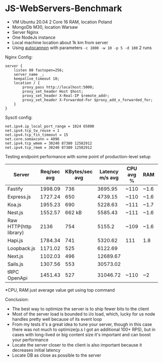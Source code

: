 # JS-WebServers-Benchmark
* VM Ubuntu 20.04 2 Core 16 RAM, location Poland
* MongoDb M30, location Warsaw
* Server Nginx
* One NodeJs instance
* Local machine location about 1k km from server
* Using [autocannon](https://github.com/mcollina/autocannon/tree/master) with parameters `-c 1000 -w 10 -p 5 -d 180` 2 runs
  
Nginx Config:
```
server {
    listen 80 fastopen=256;
    server_name _;
    keepalive_timeout 10;
    location / {
        proxy_pass http://localhost:5000;
        proxy_set_header Host $host;
        proxy_set_header X-Real-IP $remote_addr;
        proxy_set_header X-Forwarded-For $proxy_add_x_forwarded_for;
    }
}
```
Sysctl config:
```
net.ipv4.ip_local_port_range = 1024 65000
net.ipv4.tcp_tw_reuse = 1
net.ipv4.tcp_fin_timeout = 15
net.core.somaxconn = 4096
net.ipv4.tcp_wmem = 30240 87380 12582912
net.ipv4.tcp_rmem = 30240 87380 12582912
```

Testing endpoint performance with some point of production-level setup

| Server  | Req/sec avg | KBytes/sec avg | Latency m/s avg | CPU avg % | RAM | Timeouts |
| ------------- | ------------- | ------------- | ------------- | ------------- | ------------- | ------------- |
| Fastify | 1998.09 | 736 | 3695.95 | ~110 | ~1.6 | 19k |
| Express.js  | 1727.24 | 650 | 4739.15 | ~110 | ~1.6 | 11k |
| Koa.js  | 1955.23 | 690 | 5228.63 | ~111 | ~1.7  | 4k |
| Nest.js  | 1552.57 | 662 kB | 5585.43 | ~111 | ~1.6 | 4k |
| Raw HTTP(http library)  | 2136 | 754 | 5155.2 | ~109 | ~1.6  | 3k |
| Hapi.js  | 1784.34 | 741 | 5320.62 | 111 | 1.8 | 4k |
| Loopback.js | 1171.02 | 525 | 6122.69 | | | 5k |
| Next.js | 1102.03 | 496 | 12689.67 |  |  | 2k | 
| Sails.js | 1307.56 | 553 | 30573.02 | | | 5k |
| tRPC OpenApi | 1451.43 | 527 | 31046.72 | ~110 | ~2 | 3k |
 
*CPU, RAM just average value get using top command

Conclusion:

* The best way to optimize the server is to ship fewer bits to the client
* Most of the server load is bounded to i/o load, which, lucky for us node handles pretty well because of its event loop
* From my tests it's a great idea to tune your server, though in this case there was not much to optimize(p.s I got an additional 100+ RPS), but in cases with long-lived or big content size it's important and can boost your performance 
* Locate the server closer to the client is also important because it decreases initial latency
* Locate DB as close as possible to the server 
